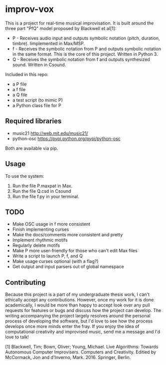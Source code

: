 # improv-vox

This is a project for real-time musical improvisation. It is built around the three part "PfQ" model proposed by Blackwell et al[1]:

* P - Receives audio input and outputs symbolic notation (pitch, duration, timbre). Iimplemented in Max/MSP.
* f - Receives the symbolic notation from P and outputs symbolic notation in the same format. This is the core of this project. Written in Python 3.
* Q - Receives the symbolic notation from f and outputs synthesized sound. Written in Csound.

Included in this repo:
* a P file
* a f file
* a Q file
* a test script (to mimic P)
* a Python class file for P

## Required libraries

* music21 http://web.mit.edu/music21/
* python-osc https://pypi.python.org/pypi/python-osc

Both are available via pip.

## Usage

To use the system:
1. Run the file P.maxpat in Max.
2. Run the file Q.csd in Csound
3. Run the file f.py in your terminal.

## TODO
* Make OSC usage in f more consistent
* Finish implementing curses
* Make the docs/comments more consistent and pretty
* Implement rhythmic motifs
* Regularly delete motifs
* Make P more user-friendly for those who can't edit Max files
* Write a script to launch P, f, and Q
* Make usage curses optional (with a flag?)
* Get output and input parsers out of global namespace

## Contributing

Because this project is a part of my undergraduate thesis work, I can't ethically accept any contributions. However, once my work for it is done academically, I would be more than happy to accept look over any pull requests for features or bugs and discuss how the project can develop. The writing accompanying the project largely resolves around the personal process of developing the software, but I'd love to see how the process develops once more minds enter the fray. If you enjoy the idea of computational creativity and improvised music, send me a message and I'd love to talk!

[1] Blackwell, Tim; Bown, Oliver; Young, Michael. Live Algorithms: Towards Autonomous Computer Improvisers. Computers and Creativity. Editied by McCormack, Jon and d'Inverno, Mark. 2016. Springer, Berlin.
